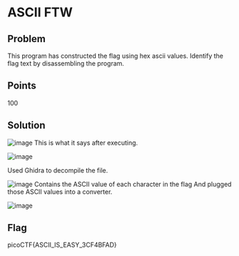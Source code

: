 # ASCII FTW

## Problem
This program has constructed the flag using hex ascii values. Identify the flag text by disassembling the program.

## Points
100

## Solution
![image](https://github.com/Anushri-Sakhardande/Cryptonite_STP/assets/118385974/479aae8c-0a44-41f6-ab9f-43caadbc6689)
This is what it says after executing.

![image](https://github.com/Anushri-Sakhardande/Cryptonite_STP/assets/118385974/24ad6fd3-b97c-4dd6-b2ad-7a9b6dd497e4)

Used Ghidra to decompile the file.

![image](https://github.com/Anushri-Sakhardande/Cryptonite_STP/assets/118385974/7d6aee2f-399a-4173-9562-1152cd285446)
Contains the ASCII value of each character in the flag
And plugged those ASCII values into a converter.

![image](https://github.com/Anushri-Sakhardande/Cryptonite_STP/assets/118385974/ffb80d4b-1140-4a83-9e7e-25ca78e89f75)

## Flag 
picoCTF{ASCII_IS_EASY_3CF4BFAD}
